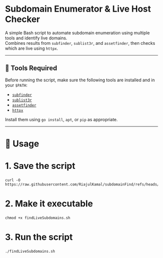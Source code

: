 # Subdomain Enumerator & Live Host Checker

A simple Bash script to automate subdomain enumeration using multiple tools and identify live domains.  
Combines results from `subfinder`, `sublist3r`, and `assetfinder`, then checks which are live using `httpx`.

---

## 🔧 Tools Required

Before running the script, make sure the following tools are installed and in your `$PATH`:

- [`subfinder`](https://github.com/projectdiscovery/subfinder)
- [`sublist3r`](https://github.com/aboul3la/Sublist3r)
- [`assetfinder`](https://github.com/tomnomnom/assetfinder)
- [`httpx`](https://github.com/projectdiscovery/httpx)

Install them using `go install`, `apt`, or `pip` as appropriate.

---

# 🚀 Usage

# 1. Save the script
###
    curl -O https://raw.githubusercontent.com/RiajulKamal/subdomainFind/refs/heads/main/subdomainFind.sh

# 2. Make it executable
###
    chmod +x findLiveSubdomains.sh

# 3. Run the script
###
    ./findLiveSubdomains.sh
